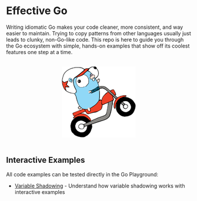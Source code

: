 # Effective Go

Writing idiomatic Go makes your code cleaner, more consistent, and way easier to maintain. Trying to copy patterns from other languages usually just leads to clunky, non-Go-like code. This repo is here to guide you through the Go ecosystem with simple, hands-on examples that show off its coolest features one step at a time.

<br>

<div align="center">
    <img src="assets/go-motorcycle.svg" alt="Go Programming Guide" width="200">
</div>

<br>

## Interactive Examples

All code examples can be tested directly in the Go Playground:

- [Variable Shadowing](https://go.dev/play/p/t6vEYHaxDn8) - Understand how variable shadowing works with interactive examples
